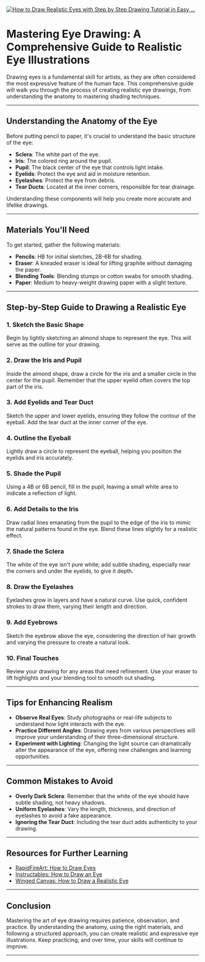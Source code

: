 [![How to Draw Realistic Eyes with Step by Step Drawing Tutorial in Easy ...](https://tse3.mm.bing.net/th?id=OIP.bUb8jVjsjGrqPZXZWKvFYgHaL3\&pid=Api)](https://www.drawinghowtodraw.com/stepbystepdrawinglessons/2016/04/draw-realistic-eyes-step-step-drawing-tutorial-easy-steps/)

# Mastering Eye Drawing: A Comprehensive Guide to Realistic Eye Illustrations

Drawing eyes is a fundamental skill for artists, as they are often considered the most expressive feature of the human face. This comprehensive guide will walk you through the process of creating realistic eye drawings, from understanding the anatomy to mastering shading techniques.

---

## Understanding the Anatomy of the Eye

Before putting pencil to paper, it's crucial to understand the basic structure of the eye:

* **Sclera**: The white part of the eye.
* **Iris**: The colored ring around the pupil.
* **Pupil**: The black center of the eye that controls light intake.
* **Eyelids**: Protect the eye and aid in moisture retention.
* **Eyelashes**: Protect the eye from debris.
* **Tear Ducts**: Located at the inner corners, responsible for tear drainage.

Understanding these components will help you create more accurate and lifelike drawings.

---

## Materials You'll Need

To get started, gather the following materials:

* **Pencils**: HB for initial sketches, 2B-6B for shading.
* **Eraser**: A kneaded eraser is ideal for lifting graphite without damaging the paper.
* **Blending Tools**: Blending stumps or cotton swabs for smooth shading.
* **Paper**: Medium to heavy-weight drawing paper with a slight texture.

---

## Step-by-Step Guide to Drawing a Realistic Eye

### 1. Sketch the Basic Shape

Begin by lightly sketching an almond shape to represent the eye. This will serve as the outline for your drawing.

### 2. Draw the Iris and Pupil

Inside the almond shape, draw a circle for the iris and a smaller circle in the center for the pupil. Remember that the upper eyelid often covers the top part of the iris.

### 3. Add Eyelids and Tear Duct

Sketch the upper and lower eyelids, ensuring they follow the contour of the eyeball. Add the tear duct at the inner corner of the eye.

### 4. Outline the Eyeball

Lightly draw a circle to represent the eyeball, helping you position the eyelids and iris accurately.

### 5. Shade the Pupil

Using a 4B or 6B pencil, fill in the pupil, leaving a small white area to indicate a reflection of light.

### 6. Add Details to the Iris

Draw radial lines emanating from the pupil to the edge of the iris to mimic the natural patterns found in the eye. Blend these lines slightly for a realistic effect.

### 7. Shade the Sclera

The white of the eye isn't pure white; add subtle shading, especially near the corners and under the eyelids, to give it depth.

### 8. Draw the Eyelashes

Eyelashes grow in layers and have a natural curve. Use quick, confident strokes to draw them, varying their length and direction.

### 9. Add Eyebrows

Sketch the eyebrow above the eye, considering the direction of hair growth and varying the pressure to create a natural look.

### 10. Final Touches

Review your drawing for any areas that need refinement. Use your eraser to lift highlights and your blending tool to smooth out shading.

---

## Tips for Enhancing Realism

* **Observe Real Eyes**: Study photographs or real-life subjects to understand how light interacts with the eye.
* **Practice Different Angles**: Drawing eyes from various perspectives will improve your understanding of their three-dimensional structure.
* **Experiment with Lighting**: Changing the light source can dramatically alter the appearance of the eye, offering new challenges and learning opportunities.

---

## Common Mistakes to Avoid

* **Overly Dark Sclera**: Remember that the white of the eye should have subtle shading, not heavy shadows.
* **Uniform Eyelashes**: Vary the length, thickness, and direction of eyelashes to avoid a fake appearance.
* **Ignoring the Tear Duct**: Including the tear duct adds authenticity to your drawing.

---

## Resources for Further Learning

* [RapidFireArt: How to Draw Eyes](https://rapidfireart.com/2013/05/08/how-to-draw-eyes/)
* [Instructables: How to Draw an Eye](https://www.instructables.com/How-to-draw-an-eye/)
* [Winged Canvas: How to Draw a Realistic Eye](https://www.wingedcanvas.com/single-post/how-to-draw-a-realistic-eye-step-by-step)

---

## Conclusion

Mastering the art of eye drawing requires patience, observation, and practice. By understanding the anatomy, using the right materials, and following a structured approach, you can create realistic and expressive eye illustrations. Keep practicing, and over time, your skills will continue to improve.

---
